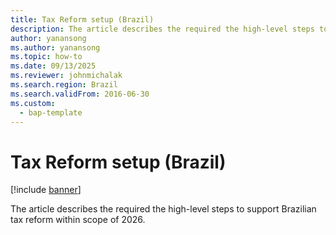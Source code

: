 ```yaml
---
title: Tax Reform setup (Brazil)
description: The article describes the required the high-level steps to support Brazilian tax reform within scope of 2026
author: yanansong
ms.author: yanansong
ms.topic: how-to
ms.date: 09/13/2025
ms.reviewer: johnmichalak
ms.search.region: Brazil
ms.search.validFrom: 2016-06-30
ms.custom: 
  - bap-template
---
```


# Tax Reform setup (Brazil)

[!include [banner](../../includes/banner.md)]

The article describes the required the high-level steps to support Brazilian tax reform within scope of 2026. 
